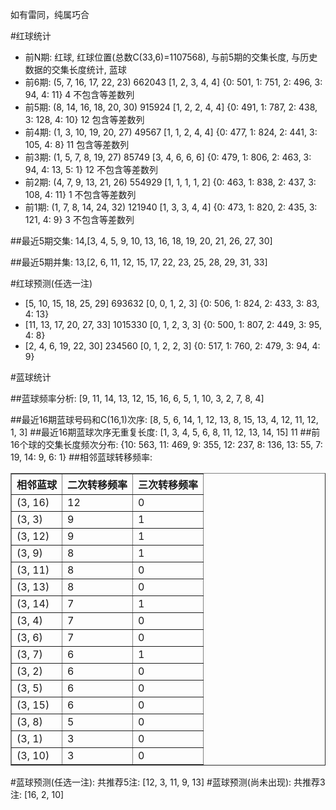 <!-- 
.. title: 双色球2015115期(2015-10-01)数据分析报告
.. slug: slott-2015115-2015-10-01-report
.. date: 2015-10-02 08:00:00 UTC+08:00
.. tags: Lottery
.. link: 
.. description: 
.. type: text
-->

如有雷同，纯属巧合

<!-- TEASER_END-->

#红球统计

- 前N期: 红球, 红球位置(总数C(33,6)=1107568), 与前5期的交集长度, 与历史数据的交集长度统计, 蓝球
- 前6期: (5, 7, 16, 17, 22, 23) 662043 [1, 2, 3, 4, 4] {0: 501, 1: 751, 2: 496, 3: 94, 4: 11} 4 不包含等差数列
- 前5期: (8, 14, 16, 18, 20, 30) 915924 [1, 2, 2, 4, 4] {0: 491, 1: 787, 2: 438, 3: 128, 4: 10} 12 包含等差数列
- 前4期: (1, 3, 10, 19, 20, 27) 49567 [1, 1, 2, 4, 4] {0: 477, 1: 824, 2: 441, 3: 105, 4: 8} 11 包含等差数列
- 前3期: (1, 5, 7, 8, 19, 27) 85749 [3, 4, 6, 6, 6] {0: 479, 1: 806, 2: 463, 3: 94, 4: 13, 5: 1} 12 不包含等差数列
- 前2期: (4, 7, 9, 13, 21, 26) 554929 [1, 1, 1, 1, 2] {0: 463, 1: 838, 2: 437, 3: 108, 4: 11} 1 不包含等差数列
- 前1期: (1, 7, 8, 14, 24, 32) 121940 [1, 3, 3, 4, 4] {0: 473, 1: 820, 2: 435, 3: 121, 4: 9} 3 不包含等差数列

##最近5期交集:
14,[3, 4, 5, 9, 10, 13, 16, 18, 19, 20, 21, 26, 27, 30]

##最近5期并集:
13,[2, 6, 11, 12, 15, 17, 22, 23, 25, 28, 29, 31, 33]

#红球预测(任选一注)

- [5, 10, 15, 18, 25, 29] 693632 [0, 0, 1, 2, 3] {0: 506, 1: 824, 2: 433, 3: 83, 4: 13}
- [11, 13, 17, 20, 27, 33] 1015330 [0, 1, 2, 3, 3] {0: 500, 1: 807, 2: 449, 3: 95, 4: 8}
- [2, 4, 6, 19, 22, 30] 234560 [0, 1, 2, 2, 3] {0: 517, 1: 760, 2: 479, 3: 94, 4: 9}

#蓝球统计

##蓝球频率分析:
[9, 11, 14, 13, 12, 15, 16, 6, 5, 1, 10, 3, 2, 7, 8, 4]

##最近16期蓝球号码和C(16,1)次序:
[8, 5, 6, 14, 1, 12, 13, 8, 15, 13, 4, 12, 11, 12, 1, 3]
##最近16期蓝球次序无重复长度:
[1, 3, 4, 5, 6, 8, 11, 12, 13, 14, 15] 11
##前16个球的交集长度频次分布:
{10: 563, 11: 469, 9: 355, 12: 237, 8: 136, 13: 55, 7: 19, 14: 9, 6: 1}
##相邻蓝球转移频率:
<table border="1" class="table table-striped dataframe">
  <thead>
    <tr style="text-align: right;">
      <th>相邻蓝球</th>
      <th>二次转移频率</th>
      <th>三次转移频率</th>
    </tr>
  </thead>
  <tbody>
    <tr>
      <td>(3, 16)</td>
      <td>12</td>
      <td>0</td>
    </tr>
    <tr>
      <td>(3, 3)</td>
      <td>9</td>
      <td>1</td>
    </tr>
    <tr>
      <td>(3, 12)</td>
      <td>9</td>
      <td>1</td>
    </tr>
    <tr>
      <td>(3, 9)</td>
      <td>8</td>
      <td>1</td>
    </tr>
    <tr>
      <td>(3, 11)</td>
      <td>8</td>
      <td>0</td>
    </tr>
    <tr>
      <td>(3, 13)</td>
      <td>8</td>
      <td>0</td>
    </tr>
    <tr>
      <td>(3, 14)</td>
      <td>7</td>
      <td>1</td>
    </tr>
    <tr>
      <td>(3, 4)</td>
      <td>7</td>
      <td>0</td>
    </tr>
    <tr>
      <td>(3, 6)</td>
      <td>7</td>
      <td>0</td>
    </tr>
    <tr>
      <td>(3, 7)</td>
      <td>6</td>
      <td>1</td>
    </tr>
    <tr>
      <td>(3, 2)</td>
      <td>6</td>
      <td>0</td>
    </tr>
    <tr>
      <td>(3, 5)</td>
      <td>6</td>
      <td>0</td>
    </tr>
    <tr>
      <td>(3, 15)</td>
      <td>6</td>
      <td>0</td>
    </tr>
    <tr>
      <td>(3, 8)</td>
      <td>5</td>
      <td>0</td>
    </tr>
    <tr>
      <td>(3, 1)</td>
      <td>3</td>
      <td>0</td>
    </tr>
    <tr>
      <td>(3, 10)</td>
      <td>3</td>
      <td>0</td>
    </tr>
  </tbody>
</table>
#蓝球预测(任选一注):
共推荐5注: [12, 3, 11, 9, 13]
#蓝球预测(尚未出现):
共推荐3注: [16, 2, 10]

